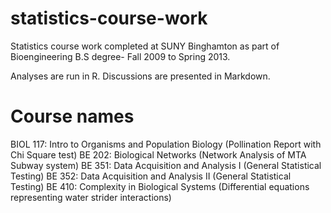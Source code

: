 # statistics-course-work
Statistics course work completed at SUNY Binghamton as part of Bioengineering B.S degree- Fall 2009 to Spring 2013.

Analyses are run in R. Discussions are presented in Markdown. 

# Course names
BIOL 117: Intro to Organisms and Population Biology (Pollination Report with Chi Square test)
BE 202: Biological Networks (Network Analysis of MTA Subway system)
BE 351: Data Acquisition and Analysis I (General Statistical Testing)
BE 352: Data Acquisition and Analysis II (General Statistical Testing)
BE 410: Complexity in Biological Systems (Differential equations representing water strider interactions)
